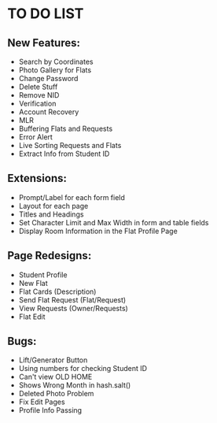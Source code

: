 # TO DO LIST

## New Features:
* Search by Coordinates
* Photo Gallery for Flats
* Change Password
* Delete Stuff
* Remove NID
* Verification
* Account Recovery
* MLR
* Buffering Flats and Requests
* Error Alert
* Live Sorting Requests and Flats
* Extract Info from Student ID

## Extensions:
* Prompt/Label for each form field
* Layout for each page
* Titles and Headings
* Set Character Limit and Max Width in form and table fields
* Display Room Information in the Flat Profile Page

## Page Redesigns:
* Student Profile
* New Flat
* Flat Cards (Description)
* Send Flat Request (Flat/Request)
* View Requests (Owner/Requests)
* Flat Edit

## Bugs:
* Lift/Generator Button
* Using numbers for checking Student ID
* Can't view OLD HOME
* Shows Wrong Month in hash.salt()
* Deleted Photo Problem
* Fix Edit Pages
* Profile Info Passing
